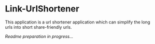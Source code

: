 # Link-UrlShortener
This application is a url shortener application which can simplify the long urls into short share-friendly urls. 

*Readme preparation in progress...*
